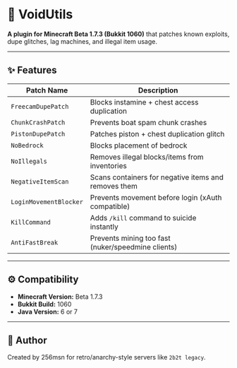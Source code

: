 # 🧩 VoidUtils
**A plugin for Minecraft Beta 1.7.3 (Bukkit 1060)** that patches known exploits, dupe glitches, lag machines, and illegal item usage.

---

## ✨ Features

| Patch Name                | Description |
|---------------------------|-------------|
| `FreecamDupePatch`        | Blocks instamine + chest access duplication  
| `ChunkCrashPatch`         | Prevents boat spam chunk crashes  
| `PistonDupePatch`         | Patches piston + chest duplication glitch  
| `NoBedrock`               | Blocks placement of bedrock  
| `NoIllegals`              | Removes illegal blocks/items from inventories  
| `NegativeItemScan`        | Scans containers for negative items and removes them  
| `LoginMovementBlocker`    | Prevents movement before login (xAuth compatible)  
| `KillCommand`             | Adds `/kill` command to suicide instantly  
| `AntiFastBreak`           | Prevents mining too fast (nuker/speedmine clients)

---

## ⚙️ Compatibility

- **Minecraft Version:** Beta 1.7.3  
- **Bukkit Build:** 1060  
- **Java Version:** 6 or 7

---

## 👤 Author

Created by 256msn for retro/anarchy-style servers like `2b2t legacy`.
